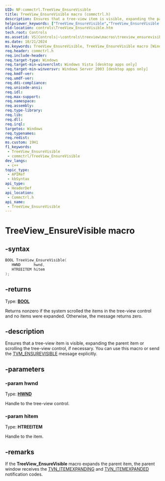 ```yaml
---
UID: NF:commctrl.TreeView_EnsureVisible
title: TreeView_EnsureVisible macro (commctrl.h)
description: Ensures that a tree-view item is visible, expanding the parent item or scrolling the tree-view control, if necessary. You can use this macro or send the TVM_ENSUREVISIBLE message explicitly.
helpviewer_keywords: ["TreeView_EnsureVisible","TreeView_EnsureVisible macro [Windows Controls]","_win32_TreeView_EnsureVisible","_win32_TreeView_EnsureVisible_cpp","commctrl/TreeView_EnsureVisible","controls.TreeView_EnsureVisible","controls._win32_TreeView_EnsureVisible"]
old-location: controls\TreeView_EnsureVisible.htm
tech.root: Controls
ms.assetid: VS|Controls|~\controls\treeview\macros\treeview_ensurevisible.htm
ms.date: 10/21/2024
ms.keywords: TreeView_EnsureVisible, TreeView_EnsureVisible macro [Windows Controls], _win32_TreeView_EnsureVisible, _win32_TreeView_EnsureVisible_cpp, commctrl/TreeView_EnsureVisible, controls.TreeView_EnsureVisible, controls._win32_TreeView_EnsureVisible
req.header: commctrl.h
req.include-header: 
req.target-type: Windows
req.target-min-winverclnt: Windows Vista [desktop apps only]
req.target-min-winversvr: Windows Server 2003 [desktop apps only]
req.kmdf-ver: 
req.umdf-ver: 
req.ddi-compliance: 
req.unicode-ansi: 
req.idl: 
req.max-support: 
req.namespace: 
req.assembly: 
req.type-library: 
req.lib: 
req.dll: 
req.irql: 
targetos: Windows
req.typenames: 
req.redist: 
ms.custom: 19H1
f1_keywords:
 - TreeView_EnsureVisible
 - commctrl/TreeView_EnsureVisible
dev_langs:
 - c++
topic_type:
 - APIRef
 - kbSyntax
api_type:
 - HeaderDef
api_location:
 - Commctrl.h
api_name:
 - TreeView_EnsureVisible
---
```


# TreeView_EnsureVisible macro

## -syntax

```cpp
BOOL TreeView_EnsureVisible(
   HWND      hwnd,
   HTREEITEM hitem
);
```

## -returns

Type: **[BOOL](/windows/desktop/winprog/windows-data-types)**

Returns nonzero if the system scrolled the items in the tree-view control and no items were expanded. Otherwise, the message returns zero.


## -description

Ensures that a tree-view item is visible, expanding the parent item or scrolling the tree-view control, if necessary. You can use this macro or send the <a href="/windows/desktop/Controls/tvm-ensurevisible">TVM_ENSUREVISIBLE</a> message explicitly.

## -parameters

### -param hwnd

Type: <b><a href="/windows/desktop/WinProg/windows-data-types">HWND</a></b>

Handle to the tree-view control.

### -param hitem

Type: <b>HTREEITEM</b>

Handle to the item.

## -remarks

If the <b>TreeView_EnsureVisible</b> macro expands the parent item, the parent window receives the <a href="/windows/desktop/Controls/tvn-itemexpanding">TVN_ITEMEXPANDING</a> and <a href="/windows/desktop/Controls/tvn-itemexpanded">TVN_ITEMEXPANDED</a> notification codes.
